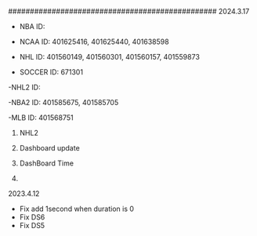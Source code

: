 ################################################
2024.3.17

- NBA
 ID: 

- NCAA
 ID: 401625416, 401625440, 401638598

- NHL
 ID: 401560149, 401560301, 401560157, 401559873

- SOCCER
 ID: 671301

-NHL2
 ID: 

-NBA2
 ID: 401585675, 401585705


-MLB
 ID: 401568751

1. NHL2
2. Dashboard update

3. DashBoard Time
4. 

2023.4.12

- Fix add 1second when duration is 0
- Fix DS6
- Fix DS5 